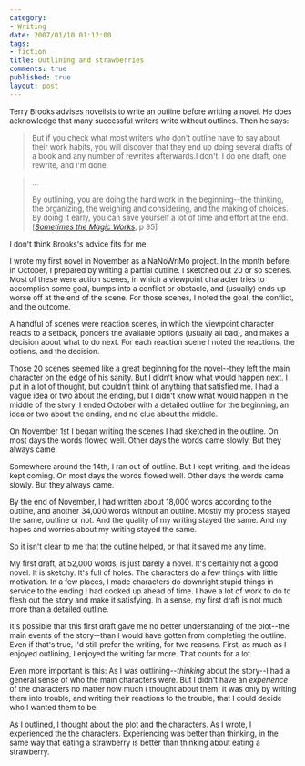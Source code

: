 ```yaml
--- 
category: 
- Writing
date: 2007/01/10 01:12:00
tags: 
- fiction
title: Outlining and strawberries
comments: true
published: true
layout: post
---
```


<font size="2">
Terry Brooks advises novelists to write an outline before writing a novel.  He does acknowledge that many successful writers write without outlines.  Then he says:
</font>
<blockquote><font size="2">But if you check what most writers who don't outline have to say about their work habits, you will discover that they end up doing several drafts of a book and any number of rewrites afterwards.</font><font size="2">I don't.  I do one draft, one rewrite, and I'm done.</font><font size="2">
</font></blockquote>
<blockquote><font size="2">...</font>

<font size="2">By outlining, you are doing the hard work in the beginning--the thinking, the organizing, the weighing and considering, and the making of choices.  By doing it early, you can save yourself a lot of time and effort at the end.  [<a href="http://www.amazon.com/gp/product/0345465512/002-6468812-9496813?ie=UTF8&amp;tag=dalehemer-20&amp;linkCode=xm2&amp;camp=1789&amp;creativeASIN=0345465512"><em>Sometimes the Magic Works</em></a>, p 95]</font></blockquote>
<font size="2">I don't think Brooks's advice fits for me.</font>

<font size="2">I wrote my first novel in November as a NaNoWriMo project.  In the month before, in October, I prepared by writing a partial outline.  I sketched out 20 or so scenes.  Most of these were action scenes, in which a viewpoint character tries to accomplish some goal, bumps into a conflict or obstacle, and (usually) ends up worse off at the end of the scene.  For those scenes, I noted the goal, the conflict, and the outcome.</font>

<font size="2">A handful of scenes were reaction scenes, in which the viewpoint character reacts to a setback, ponders the available options (usually all bad), and makes a decision about what to do next.  For each reaction scene I noted the reactions, the options, and the decision.</font>

<font size="2">Those 20 scenes seemed like a great beginning for the novel--they left the main character on the edge of his sanity.  But I didn't know what would happen next.  I put in a lot of thought, but couldn't think of anything that satisfied me.  I had a vague idea or two about the ending, but I didn't know what would happen in the middle of the story.  I ended October with a detailed outline for the beginning, an idea or two about the ending, and no clue about the middle.</font>

<font size="2">On November 1st I began writing the scenes I had sketched in the outline.  On most days the words flowed well.  Other days the words came slowly.  But they always came.</font>

<font size="2">Somewhere around the 14th, I ran out of outline.  But I kept writing, and the ideas kept coming.  On most days the words flowed well.  Other days the words came slowly.  But they always came.</font>

<font size="2">By the end of November, I had written about 18,000 words according to the outline, and another 34,000 words without an outline.  Mostly my process stayed the same, outline or not.  And the quality of my writing stayed the same.  And my hopes and worries about my writing stayed the same.</font>

<font size="2">So it isn't clear to me that the outline helped, or that it saved me any time.</font>

<font size="2">My first draft, at 52,000 words, is just barely a novel.  It's certainly not a good novel.  It is sketchy.  It's full of holes.  The characters do a few things with little motivation.  In a few places, I made characters do downright stupid things in service to the ending I had cooked up ahead of time.  I have a lot of work to do to flesh out the story and make it satisfying.  In a sense, my first draft is not much more than a detailed outline.</font>

<font size="2">It's possible that this first draft gave me no better understanding of the plot--the main events of the story--than I would have gotten from completing the outline.  Even if that's true, I'd still prefer the writing, for two reasons.  First, as much as I enjoyed outlining, I enjoyed the writing far more.  That counts for a lot.</font>

<font size="2">Even more important is this:  As I was outlining--<em>thinking</em> about the story--I had a general sense of who the main characters were.  But I didn't have an <em>experience</em> of the characters no matter how much I thought about them.  It was only by writing them into trouble, and writing their reactions to the trouble, that I could decide who I wanted them to be.</font>

<font size="2">As I outlined, I thought about the plot and the characters.  As I wrote, I experienced the the characters.  Experiencing was better than thinking, in the same way that eating a strawberry is better than thinking about eating a strawberry.</font>
